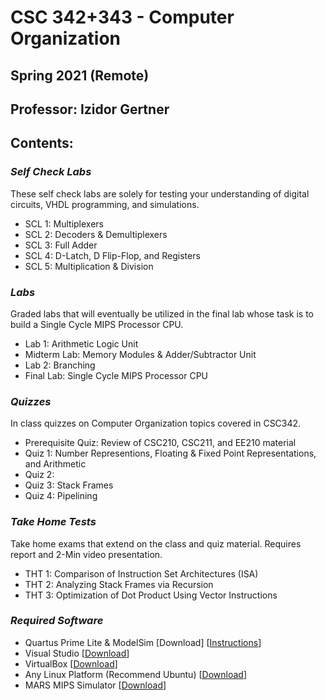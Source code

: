 # CSC 342+343 - Computer Organization 
## Spring 2021 (Remote)
## Professor: Izidor Gertner

## Contents:

### *Self Check Labs* 
These self check labs are solely for testing your understanding of digital circuits, VHDL programming, and simulations.   
- SCL 1: Multiplexers
- SCL 2: Decoders & Demultiplexers
- SCL 3: Full Adder
- SCL 4: D-Latch, D Flip-Flop, and Registers
- SCL 5: Multiplication & Division 

### *Labs*
Graded labs that will eventually be utilized in the final lab whose task is to build a Single Cycle MIPS Processor CPU.
- Lab 1: Arithmetic Logic Unit
- Midterm Lab: Memory Modules & Adder/Subtractor Unit
- Lab 2: Branching
- Final Lab: Single Cycle MIPS Processor CPU 

### *Quizzes*
In class quizzes on Computer Organization topics covered in CSC342.
- Prerequisite Quiz: Review of CSC210, CSC211, and EE210 material 
- Quiz 1: Number Representions, Floating & Fixed Point Representations, and Arithmetic
- Quiz 2: 
- Quiz 3: Stack Frames
- Quiz 4: Pipelining
### *Take Home Tests*
Take home exams that extend on the class and quiz material. Requires report and 2-Min video presentation.
- THT 1: Comparison of Instruction Set Architectures (ISA)
- THT 2: Analyzing Stack Frames via Recursion
- THT 3: Optimization of Dot Product Using Vector Instructions

### *Required Software*
- Quartus Prime Lite & ModelSim \[Download\] \[[Instructions](https://github.com/NeonVulture/CSC342_343/blob/main/Resources/Tutorials/Tutorial_Quartus_Setup2021.pdf)\]
- Visual Studio \[[Download](https://visualstudio.microsoft.com/free-developer-offers/)\]
- VirtualBox \[[Download](https://www.virtualbox.org/wiki/Downloads)\]
- Any Linux Platform (Recommend Ubuntu) \[[Download](https://ubuntu.com/download/desktop)\]
- MARS MIPS Simulator \[[Download](http://courses.missouristate.edu/KenVollmar/MARS/download.htm)\]
